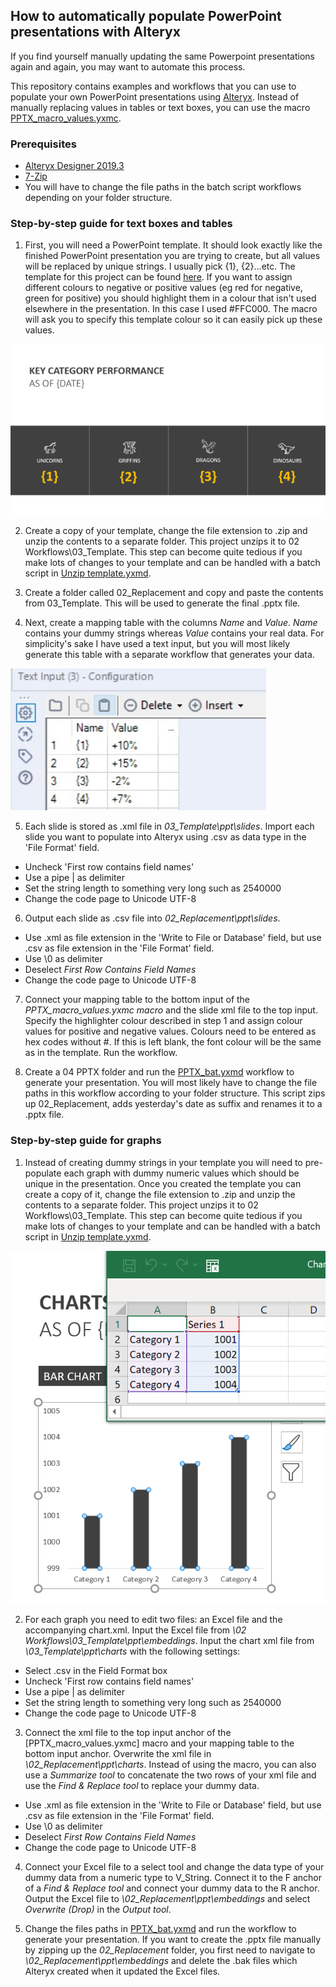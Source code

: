 ## How to automatically populate PowerPoint presentations with Alteryx

If you find yourself manually updating the same Powerpoint presentations again and again, you may want to automate this process.

This repository contains examples and workflows that you can use to populate your own PowerPoint presentations using [Alteryx](https://www.alteryx.com/products/alteryx-platform/alteryx-designer). Instead of manually replacing values in tables or text boxes, you can use the macro [PPTX_macro_values.yxmc](https://github.com/lb930/Alteryx_projects/blob/main/Populating%20pptx%20files/02%20Workflows/PPTX_macro_values.yxmc).

### Prerequisites

* [Alteryx Designer 2019.3](https://www.alteryx.com/products/alteryx-platform/alteryx-designer)
* [7-Zip](https://www.7-zip.org/)
* You will have to change the file paths in the batch script workflows depending on your folder structure.

### Step-by-step guide for text boxes and tables

1. First, you will need a PowerPoint template. It should look exactly like the finished PowerPoint presentation you are trying to create, but all values will be replaced by unique strings. I usually pick {1}, {2}...etc.
The template for this project can be found [here](https://github.com/lb930/Alteryx_projects/blob/main/Populating%20pptx%20files/02%20Workflows/template.pptx). If you want to assign different colours to negative or positive values (eg red for negative, green for positive) you should highlight them in a colour that isn't used elsewhere in the presentation. In this case I used #FFC000. The macro will ask you to specify this template colour so it can easily pick up these values.

![Template](https://raw.githubusercontent.com/lb930/Alteryx_projects/main/Populating%20pptx%20files/01%20Screenshots/slide2.PNG)

2. Create a copy of your template, change the file extension to .zip and unzip the contents to a separate folder. This project unzips it to 02 Workflows\03_Template. This step can become quite tedious if you make lots of changes to your template and can be handled with a batch script in [Unzip template.yxmd](https://github.com/lb930/Alteryx_projects/blob/main/Populating%20pptx%20files/02%20Workflows/00%20Unzip%20template.yxmd).

3. Create a folder called 02_Replacement and copy and paste the contents from 03_Template. This will be used to generate the final .pptx file.

4. Next, create a mapping table with the columns *Name* and *Value*. *Name* contains your dummy strings whereas *Value* contains your real data. For simplicity's sake I have used a text input, but you will most likely generate this table with a separate workflow that generates your data.

![mapping table](https://raw.githubusercontent.com/lb930/Alteryx_projects/main/Populating%20pptx%20files/01%20Screenshots/Mapping_table.JPG)

5. Each slide is stored as .xml file in *03_Template\ppt\slides*. Import each slide you want to populate into Alteryx using .csv as data type in the 'File Format' field. 

* Uncheck 'First row contains field names'
* Use a pipe | as delimiter
* Set the string length to something very long such as 2540000
* Change the code page to Unicode UTF-8

6. Output each slide as .csv file into *02_Replacement\ppt\slides*.

* Use .xml as file extension in the 'Write to File or Database' field, but use .csv as file extension in the 'File Format' field.
* Use \0 as delimiter
* Deselect *First Row Contains Field Names*
* Change the code page to Unicode UTF-8

7. Connect your mapping table to the bottom input of the *PPTX_macro_values.yxmc macro* and the slide xml file to the top input. Specify the highlighter colour described in step 1 and assign colour values for positive and negative values. Colours need to be entered as hex codes without #. If this is left blank, the font colour will be the same as in the template. Run the workflow.

8. Create a 04 PPTX folder and run the [PPTX_bat.yxmd](https://github.com/lb930/Alteryx_projects/blob/main/Populating%20pptx%20files/02%20Workflows/03%20PPTX%20bat.yxmd) workflow to generate your presentation. You will most likely have to change the file paths in this workflow according to your folder structure. This script zips up 02_Replacement, adds yesterday's date as suffix and renames it to a .pptx file.

### Step-by-step guide for graphs

1. Instead of creating dummy strings in your template you will need to pre-populate each graph with dummy numeric values which should be unique in the presentation. Once you created the template you can create a copy of it, change the file extension to .zip and unzip the contents to a separate folder. This project unzips it to 02 Workflows\03_Template. This step can become quite tedious if you make lots of changes to your template and can be handled with a batch script in [Unzip template.yxmd](https://github.com/lb930/Alteryx_projects/blob/main/Populating%20pptx%20files/02%20Workflows/00%20Unzip%20template.yxmd).

![Graph](https://raw.githubusercontent.com/lb930/Alteryx_projects/main/Populating%20pptx%20files/01%20Screenshots/graphs.PNG)

2. For each graph you need to edit two files: an Excel file and the accompanying chart.xml. Input the Excel file from *\02 Workflows\03_Template\ppt\embeddings*. Input the chart xml file from *\03_Template\ppt\charts* with the following settings:

* Select .csv in the Field Format box
* Uncheck 'First row contains field names'
* Use a pipe | as delimiter
* Set the string length to something very long such as 2540000
* Change the code page to Unicode UTF-8

3. Connect the xml file to the top input anchor of the [PPTX_macro_values.yxmc] macro and your mapping table to the bottom input anchor. Overwrite the xml file in *\02_Replacement\ppt\charts*. Instead of using the macro, you can also use a *Summarize tool* to concatenate the two rows of your xml file and use the *Find & Replace tool* to replace your dummy data.

* Use .xml as file extension in the 'Write to File or Database' field, but use .csv as file extension in the 'File Format' field.
* Use \0 as delimiter
* Deselect *First Row Contains Field Names*
* Change the code page to Unicode UTF-8

4. Connect your Excel file to a select tool and change the data type of your dummy data from a numeric type to V_String. Connect it to the F anchor of a *Find & Replace tool* and connect your dummy data to the R anchor. Output the Excel file to *\02_Replacement\ppt\embeddings* and select *Overwrite (Drop)* in the *Output tool*.

5. Change the files paths in [PPTX_bat.yxmd](https://github.com/lb930/Alteryx_projects/blob/main/Populating%20pptx%20files/02%20Workflows/03%20PPTX%20bat.yxmd) and run the workflow to generate your presentation. If you want to create the .pptx file manually by zipping up the *02_Replacement* folder, you first need to navigate to *\02_Replacement\ppt\embeddings* and delete the .bak files which Alteryx created when it updated the Excel files.
